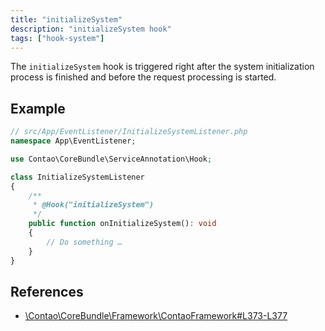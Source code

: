 ```yaml
---
title: "initializeSystem"
description: "initializeSystem hook"
tags: ["hook-system"]
---
```



The `initializeSystem` hook is triggered right after the system initialization
process is finished and before the request processing is started.


## Example

```php
// src/App/EventListener/InitializeSystemListener.php
namespace App\EventListener;

use Contao\CoreBundle\ServiceAnnotation\Hook;

class InitializeSystemListener
{
    /**
     * @Hook("initializeSystem")
     */
    public function onInitializeSystem(): void
    {
        // Do something …
    }
}
```


## References

* [\Contao\CoreBundle\Framework\ContaoFramework#L373-L377](https://github.com/contao/contao/blob/4.7.6/core-bundle/src/Framework/ContaoFramework.php#L373-L377)
